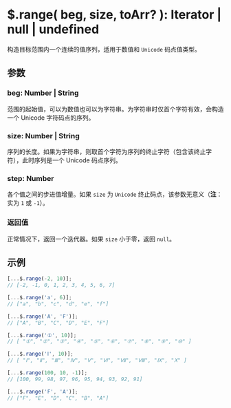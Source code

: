 # $.range( beg, size, toArr? ): Iterator | null | undefined

构造目标范围内一个连续的值序列，适用于数值和 `Unicode` 码点值类型。


## 参数

### beg: Number | String

范围的起始值，可以为数值也可以为字符串。为字符串时仅首个字符有效，会构造一个 Unicode 字符码点的序列。


### size: Number | String

序列的长度。如果为字符串，则取首个字符为序列的终止字符（包含该终止字符），此时序列是一个 Unicode 码点序列。


### step: Number

各个值之间的步进值增量。如果 `size` 为 `Unicode` 终止码点，该参数无意义（**注**：实为 `1` 或 `-1`）。


### 返回值

正常情况下，返回一个迭代器。如果 `size` 小于零，返回 `null`。


## 示例

```js
[...$.range(-2, 10)];
// [-2, -1, 0, 1, 2, 3, 4, 5, 6, 7]

[...$.range('a', 6)];
// ["a", "b", "c", "d", "e", "f"]

[...$.range('A', 'F')];
// ["A", "B", "C", "D", "E", "F"]

[...$.range('①', 10)];
// [ "①", "②", "③", "④", "⑤", "⑥", "⑦", "⑧", "⑨", "⑩" ]

[...$.range('Ⅰ', 10)];
// [ "Ⅰ", "Ⅱ", "Ⅲ", "Ⅳ", "Ⅴ", "Ⅵ", "Ⅶ", "Ⅷ", "Ⅸ", "Ⅹ" ]

[...$.range(100, 10, -1)];
// [100, 99, 98, 97, 96, 95, 94, 93, 92, 91]

[...$.range('F', 'A')];
// ["F", "E", "D", "C", "B", "A"]
```
